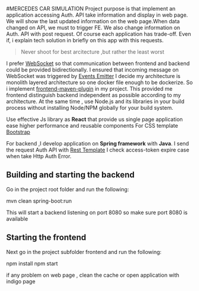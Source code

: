 #MERCEDES CAR SIMULATION
Project purpose is that implement an application accessing Auth. API take information and display in web page.
We will show the last updated information on the web page.When data changed on API, we must to trigger FE.
We also change information on Auth. API with post request.
Of course each application has trade-off. Even if, i explain tech solution in briefly on this app with this requests.

>Never shoot for best arcitecture ,but rather the least worst

I prefer [WebSocket](https://developer.mozilla.org/en-US/docs/Web/API/WebSockets_API) so that communication between frontend and backend could be provided bidirectionally.
I ensured that incoming message on WebSocket was triggered by [Events Emitter](https://www.npmjs.com/package/events)
I decide my architecture is monolith layered architecture so one docker file enough to be dockerize.
So i implement [frontend-maven-plugin](https://github.com/eirslett/frontend-maven-plugin) in my project.
This provided me frontend distinguish backend independent as possible according to my architecture.
At the same time , use Node.js and its libraries in your build process without installing Node/NPM globally for your build system.

Use effective Js library as **React** that provide us single page application ease higher performance and reusable components
For CSS template [Bootstrap](https://getbootstrap.com/)

For backend ,I develop application on **Spring framework** with **Java**. I send the request Auth API with [Rest Template](https://docs.spring.io/spring-framework/docs/current/javadoc-api/org/springframework/web/client/RestTemplate.html)
I check access-token expire case when take Http Auth Error.

## Building and starting the backend

Go in the project root folder and run the following:

mvn clean spring-boot:run

This will start a backend listening on port 8080 so make sure port 8080 is available


## Starting the frontend
Next go in the project subfolder frontend and run the following:

npm install
npm start

if any problem on web page , clean the cache or open application with indigo page

